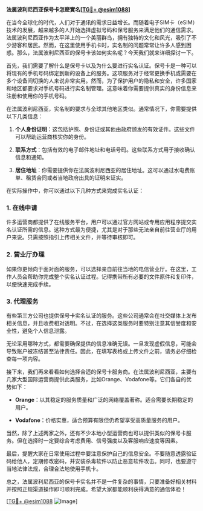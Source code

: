 **法属波利尼西亚保号卡怎麽實名[[TG💪+ @esim1088](https://t.me/s/esim1088)]**

在当今全球化的时代，人们对于通讯的需求日益增长。而随着电子SIM卡（eSIM）技术的发展，越来越多的人开始选择虚拟号码和保号服务来满足他们的通信需求。法属波利尼西亚作为太平洋上的一个美丽群岛，拥有独特的文化和风光，吸引了不少游客和居民。然而，在这里使用手机卡时，实名制的问题常常让许多人感到困惑。那么，法属波利尼西亚的保号卡该如何实名呢？今天我们就来详细探讨一下。

首先，我们需要了解什么是保号卡以及为什么要进行实名认证。保号卡是一种可以将现有的手机号码绑定到新的设备上的服务。这项服务对于经常更换手机或需要在多个设备间切换的人来说非常实用。然而，为了保护用户的隐私和安全，许多国家和地区都要求对手机号码进行实名制管理。这意味着你需要提供真实的身份信息来注册和使用你的手机号码。

在法属波利尼西亚，实名制的要求与全球其他地区类似。通常情况下，你需要提供以下几类信息：

1. **个人身份证明**：这包括护照、身份证或其他由政府颁发的有效证件。这些文件可以帮助运营商核实你的身份。
   
2. **联系方式**：包括有效的电子邮件地址和电话号码。这些联系方式用于接收确认信息和通知。

3. **居住地址**：你需要提供你在法属波利尼西亚的居住地址。这可以通过水电费账单、租赁合同或者当地政府出具的证明来证实。

在实际操作中，你可以通过以下几种方式来完成实名认证：

### 1. 在线申请

许多运营商都提供了在线服务平台，用户可以通过官方网站或专用应用程序提交实名认证所需的信息。这种方式最为便捷，尤其是对于那些无法亲自前往营业厅的用户来说。只需按照指引上传相关文件，并等待审核即可。

### 2. 营业厅办理

如果你更倾向于面对面的服务，可以选择亲自前往当地的电信营业厅。在这里，工作人员会帮助你完成整个实名认证过程。记得携带所有必要的文件原件和复印件，以便快速完成手续。

### 3. 代理服务

有些第三方公司也提供保号卡实名认证的服务。这些公司通常会在社交媒体上发布相关信息，并且收费相对透明。不过，在选择这类服务时要特别注意其信誉度和安全性，避免个人信息泄露。

无论采用哪种方式，都需要确保提供的信息准确无误。一旦发现虚假信息，可能会导致账户被冻结甚至法律责任。因此，在填写表格或上传文件之前，请务必仔细检查每一项内容。

接下来，我们再来看看如何选择合适的保号卡服务商。在法属波利尼西亚，主要有几家大型国际运营商提供此类服务，比如Orange、Vodafone等。它们各自的优势如下：

- **Orange**：以其稳定的服务质量和广泛的网络覆盖著称。适合需要长期稳定的用户。
  
- **Vodafone**：价格实惠，适合预算有限但仍希望享受高质量服务的用户。

当然，除了上述两家之外，还有不少本地小型运营商也可以提供类似的保号卡服务。但在选择时一定要综合考虑费用、信号强度以及客服响应速度等因素。

最后，提醒大家在日常使用过程中要注意保护自己的信息安全。不要随意透露验证码给他人，定期修改密码，并安装杀毒软件以防止恶意软件攻击。同时，也要遵守当地法律法规，合理合法地使用手机卡。

总之，法属波利尼西亚的保号卡实名并不是一件复杂的事情，只要准备好相关材料并按照正规渠道操作即可顺利完成。希望大家都能顺利获得满意的通信体验！

[[TG💪+ @esim1088](https://t.me/s/esim1088) ![Image](https://i.postimg.cc/4NQfJmqS/Snipaste-2025-05-13-00-14-12.png)]